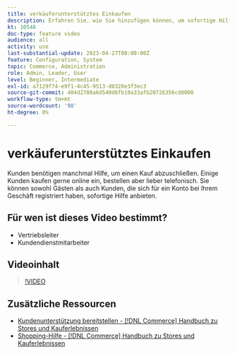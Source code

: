 ```yaml
---
title: verkäuferunterstütztes Einkaufen
description: Erfahren Sie, wie Sie hinzufügen können, um sofortige Hilfe sowohl für Gäste als auch für Kunden, die sich für ein Konto bei Ihrem Geschäft registriert haben, anzubieten.
kt: 10548
doc-type: feature video
audience: all
activity: use
last-substantial-update: 2023-04-27T00:00:00Z
feature: Configuration, System
topic: Commerce, Administration
role: Admin, Leader, User
level: Beginner, Intermediate
exl-id: a7129f74-e9f1-4c45-9513-d0328e3f3ec3
source-git-commit: 404d2708a6d540d6fb19a33afb20726356cd8000
workflow-type: tm+mt
source-wordcount: '98'
ht-degree: 0%

---
```


# verkäuferunterstütztes Einkaufen

Kunden benötigen manchmal Hilfe, um einen Kauf abzuschließen. Einige Kunden kaufen gerne online ein, bestellen aber lieber telefonisch. Sie können sowohl Gästen als auch Kunden, die sich für ein Konto bei Ihrem Geschäft registriert haben, sofortige Hilfe anbieten.

## Für wen ist dieses Video bestimmt?

- Vertriebsleiter
- Kundendienstmitarbeiter

## Videoinhalt

>[!VIDEO](https://video.tv.adobe.com/v/343662?quality=12&learn=on)

## Zusätzliche Ressourcen

- [Kundenunterstützung bereitstellen - [!DNL Commerce] Handbuch zu Stores und Kauferlebnissen](https://experienceleague.adobe.com/docs/commerce-admin/customers/customer-accounts/manage/login-as-customer.html?lang=de)
- [Shopping-Hilfe - [!DNL Commerce] Handbuch zu Stores und Kauferlebnissen](https://experienceleague.adobe.com/docs/commerce-admin/stores-sales/introduction.html?lang=de#shopping-assistance)
